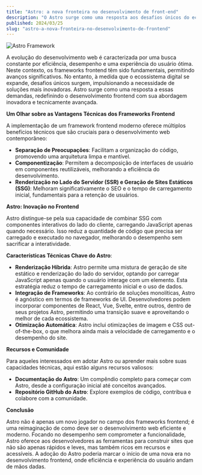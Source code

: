 ```yaml
---
title: "Astro: a nova fronteira no desenvolvimento de front-end"
description: "O Astro surge como uma resposta aos desafios únicos do ecossistema digital, redefinindo o desenvolvimento frontend com a sua abordagem inovadora e tecnicamente avançada."
published: 2024/03/25
slug: "astro-a-nova-fronteira-no-desenvolvimento-de-frontend"
---
```


![Astro Framework](https://media.licdn.com/dms/image/D4D12AQFScH_BhhSxVQ/article-cover_image-shrink_720_1280/0/1711369744295?e=1717632000&v=beta&t=9JJ47nF2iYJnd5i33VOQCBoSFigLnnN8XmTEV6dRlJg)

A evolução do desenvolvimento web é caracterizada por uma busca constante por eficiência, desempenho e uma experiência do usuário ótima. Neste contexto, os frameworks frontend têm sido fundamentais, permitindo avanços significativos. No entanto, à medida que o ecossistema digital se expande, desafios únicos surgem, impulsionando a necessidade de soluções mais inovadoras. Astro surge como uma resposta a essas demandas, redefinindo o desenvolvimento frontend com sua abordagem inovadora e tecnicamente avançada.

**Um Olhar sobre as Vantagens Técnicas dos Frameworks Frontend**

A implementação de um framework frontend moderno oferece múltiplos benefícios técnicos que são cruciais para o desenvolvimento web contemporâneo:

- **Separação de Preocupações**: Facilitam a organização do código, promovendo uma arquitetura limpa e mantível.
- **Componentização**: Permitem a decomposição de interfaces de usuário em componentes reutilizáveis, melhorando a eficiência do desenvolvimento.
- **Renderização no Lado do Servidor (SSR) e Geração de Sites Estáticos (SSG)**: Melhoram significativamente o SEO e o tempo de carregamento inicial, fundamentais para a retenção de usuários.

**Astro: Inovação no Frontend**

Astro distingue-se pela sua capacidade de combinar SSG com componentes interativos do lado do cliente, carregando JavaScript apenas quando necessário. Isso reduz a quantidade de código que precisa ser carregado e executado no navegador, melhorando o desempenho sem sacrificar a interatividade.

**Características Técnicas Chave do Astro**:

- **Renderização Híbrida**: Astro permite uma mistura de geração de site estático e renderização do lado do servidor, optando por carregar JavaScript apenas quando o usuário interage com um elemento. Esta estratégia reduz o tempo de carregamento inicial e o uso de dados.
- **Integração de Frameworks**: Ao contrário de soluções monolíticas, Astro é agnóstico em termos de frameworks de UI. Desenvolvedores podem incorporar componentes de React, Vue, Svelte, entre outros, dentro de seus projetos Astro, permitindo uma transição suave e aproveitando o melhor de cada ecossistema.
- **Otimização Automática**: Astro inclui otimizações de imagem e CSS out-of-the-box, o que melhora ainda mais a velocidade de carregamento e o desempenho do site.

**Recursos e Comunidade**

Para aqueles interessados em adotar Astro ou aprender mais sobre suas capacidades técnicas, aqui estão alguns recursos valiosos:

- **Documentação do Astro**: Um compêndio completo para começar com Astro, desde a configuração inicial até conceitos avançados.
- **Repositório GitHub do Astro**: Explore exemplos de código, contribua e colabore com a comunidade.

**Conclusão**

Astro não é apenas um novo jogador no campo dos frameworks frontend; é uma reimaginação de como deve ser o desenvolvimento web eficiente e moderno. Focando no desempenho sem comprometer a funcionalidade, Astro oferece aos desenvolvedores as ferramentas para construir sites que não são apenas rápidos e leves, mas também ricos em recursos e acessíveis. A adoção do Astro poderia marcar o início de uma nova era no desenvolvimento frontend, onde eficiência e experiência do usuário andam de mãos dadas.
